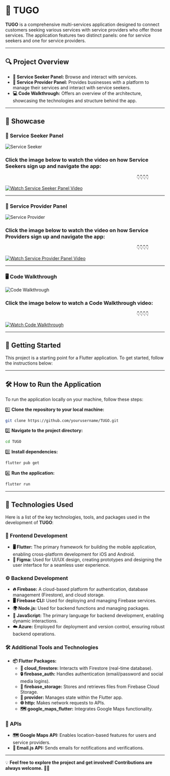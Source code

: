 # 🚀 TUGO  

**TUGO** is a comprehensive multi-services application designed to connect customers seeking various services with service providers who offer those services. The application features two distinct panels: one for service seekers and one for service providers.  

---

## 🔍 Project Overview  

- **🛒 Service Seeker Panel:** Browse and interact with services.  
- **🏢 Service Provider Panel:** Provides businesses with a platform to manage their services and interact with service seekers.  
- **💻 Code Walkthrough:** Offers an overview of the architecture, showcasing the technologies and structure behind the app.  

---

## 🎥 Showcase  

### 📱 Service Seeker Panel  
![Service Seeker](souwar/5.png)  

### **Click the image below to watch the video on how Service Seekers sign up and navigate the app:**  

                                                              👇👇👇👇  
[![Watch Service Seeker Panel Video](souwar/6.png)](https://youtu.be/tTpeZyNlGSw)  

---

### 🏰 Service Provider Panel  
![Service Provider](souwar/3.png)  

### **Click the image below to watch the video on how Service Providers sign up and navigate the app:**  

                                                              👇👇👇👇  
[![Watch Service Provider Panel Video](souwar/4.png)](https://youtu.be/sxzRsnJE1yA)  

---

### 🖥️ Code Walkthrough  
![Code Walkthrough](souwar/1.png)  

### **Click the image below to watch a Code Walkthrough video:**  

                                                              👇👇👇👇  
[![Watch Code Walkthrough](souwar/2.png)](https://youtu.be/7serYYUUOfQ)  

---

## 🚀 Getting Started  

This project is a starting point for a Flutter application. To get started, follow the instructions below:  

---

## 🛠️ How to Run the Application  

To run the application locally on your machine, follow these steps:  

1️⃣ **Clone the repository to your local machine:**  
   ```bash
   git clone https://github.com/yourusername/TUGO.git
   ```  

2️⃣ **Navigate to the project directory:**  
   ```bash
   cd TUGO
   ```  

3️⃣ **Install dependencies:**  
   ```bash
   flutter pub get
   ```  

4️⃣ **Run the application:**  
   ```bash
   flutter run
   ```  

---

## 🔧 Technologies Used  

Here is a list of the key technologies, tools, and packages used in the development of **TUGO**:  

### 🎨 Frontend Development  
- **🖥️ Flutter:** The primary framework for building the mobile application, enabling cross-platform development for iOS and Android.  
- **🎨 Figma:** Used for UI/UX design, creating prototypes and designing the user interface for a seamless user experience.  

### ⚙️ Backend Development  
- **🔥 Firebase:** A cloud-based platform for authentication, database management (Firestore), and cloud storage.  
- **🖥️ Firebase CLI:** Used for deploying and managing Firebase services.  
- **🌍 Node.js:** Used for backend functions and managing packages.  
- **📜 JavaScript:** The primary language for backend development, enabling dynamic interactions.  
- **☁️ Azure:** Employed for deployment and version control, ensuring robust backend operations.  

### 🛠️ Additional Tools and Technologies  
- **📦 Flutter Packages:**  
    - **📡 cloud_firestore:** Interacts with Firestore (real-time database).  
    - **🔒 firebase_auth:** Handles authentication (email/password and social media logins).  
    - **📂 firebase_storage:** Stores and retrieves files from Firebase Cloud Storage.  
    - **🔄 provider:** Manages state within the Flutter app.  
    - **🌐 http:** Makes network requests to APIs.  
    - **🗺️ google_maps_flutter:** Integrates Google Maps functionality.  

### 🔗 APIs  
- **🗺️ Google Maps API:** Enables location-based features for users and service providers.  
- **📧 Email.js API:** Sends emails for notifications and verifications.  

---

💡 **Feel free to explore the project and get involved! Contributions are always welcome.** 🚀🔥  
